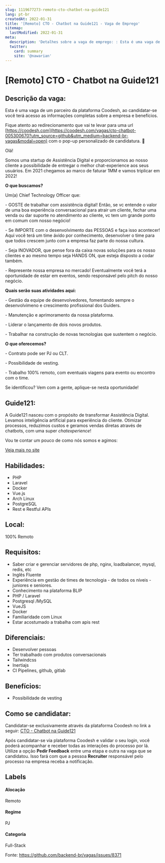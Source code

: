 ```yaml
---
slug: 1119677273-remoto-cto-chatbot-na-guide121
lang: pt-br
createdAt: 2022-01-31
title: '[Remoto] CTO - Chatbot na Guide121 - Vaga de Emprego'
sitemap:
  lastModified: 2022-01-31
meta:
  description: 'Detalhes sobre a vaga de emprego: : Esta é uma vaga de um parceiro da plataforma Coodesh, ao candidatar-se você terá acesso as informações completas sobre a empresa e benefícios.  Fique atento ao redirecionamento que vai te levar para uma url [https://coodesh.com](https://coodesh.com/vagas/cto-chatbot-005300670?utm_source=github&utm_medium=backend-br-vagas&modal=open) com o pop-up personalizado de candidatura. 👋 <p>Olá!</p> <p>Somos uma startup de Assistência Digital e proporcionamos ao nosso cliente a possibilidade de entregar o melhor chat-experience aos seus usuários. Em 2021 chegamos ao marco de faturar 1MM e vamos triplicar em 2022!&nbsp;</p> <p></p> <p><strong>O que buscamos?</strong></p> <p>Um(a) Chief Technology Officer que:</p> <p>- GOSTE de trabalhar com assistência digital! Então, se vc entende o valor de uma boa experiência conversacional para atrair um cliente, fechar uma venda ou dar suporte no atendimento ao cliente, vc tem um grande ponto em comum com nosso negócio!&nbsp;</p> <p>- Se IMPORTE com o desenvolvimento das PESSOAS e faça isso acontecer! Aqui você terá um time ávido por conhecimento, desenvolver o time para que todos crescem junto com a empresa faz parte do nossa cultura.&nbsp;</p> <p>- Seja INOVADOR, que pense fora da caixa novas soluções para os nosso clientes e ao mesmo tempo seja HANDS ON, que esteja disposto a codar também.&nbsp;</p> <p>- Represente nossa empresa no mercado! Eventualmente você terá a oportunidade de estar em eventos, sendo responsável pelo pitch do nosso negócio.&nbsp;&nbsp;</p> <p></p> <p><strong>Quais serão suas atividades aqui: </strong></p> <p>- Gestão da equipe de desenvolvedores, fomentando sempre o desenvolvimeno e crescimento profissional dos Guiders.&nbsp;</p> <p>- Manutenção e aprimoramento da nossa plataforma.&nbsp;</p> <p>- Liderar o lançamento de dois novos produtos.&nbsp;</p> <p>- Trabalhar na construção de novas tecnologias que sustentem o negócio.&nbsp;</p> <p></p> <p><strong>O que oferecemos?</strong></p> <p>- Contrato pode ser PJ ou CLT.</p> <p>- Possibilidade de vesting.</p> <p>- Trabalho 100% remoto, com eventuais viagens para evento ou encontro com o time.</p> <p></p> <p>Se identificou? Vem com a gente, aplique-se nesta oportunidade!&nbsp;</p>'
  twitter:
    card: summary
    site: '@nawarian'
---
```


# [Remoto] CTO - Chatbot na Guide121

## Descrição da vaga: 
Esta é uma vaga de um parceiro da plataforma Coodesh, ao candidatar-se você terá acesso as informações completas sobre a empresa e benefícios.


Fique atento ao redirecionamento que vai te levar para uma url [https://coodesh.com](https://coodesh.com/vagas/cto-chatbot-005300670?utm_source=github&utm_medium=backend-br-vagas&modal=open) com o pop-up personalizado de candidatura. 👋
<p>Olá!</p>
<p>Somos uma startup de Assistência Digital e proporcionamos ao nosso cliente a possibilidade de entregar o melhor chat-experience aos seus usuários. Em 2021 chegamos ao marco de faturar 1MM e vamos triplicar em 2022!&nbsp;</p>
<p></p>
<p><strong>O que buscamos?</strong></p>
<p>Um(a) Chief Technology Officer que:</p>
<p>- GOSTE de trabalhar com assistência digital! Então, se vc entende o valor de uma boa experiência conversacional para atrair um cliente, fechar uma venda ou dar suporte no atendimento ao cliente, vc tem um grande ponto em comum com nosso negócio!&nbsp;</p>
<p>- Se IMPORTE com o desenvolvimento das PESSOAS e faça isso acontecer! Aqui você terá um time ávido por conhecimento, desenvolver o time para que todos crescem junto com a empresa faz parte do nossa cultura.&nbsp;</p>
<p>- Seja INOVADOR, que pense fora da caixa novas soluções para os nosso clientes e ao mesmo tempo seja HANDS ON, que esteja disposto a codar também.&nbsp;</p>
<p>- Represente nossa empresa no mercado! Eventualmente você terá a oportunidade de estar em eventos, sendo responsável pelo pitch do nosso negócio.&nbsp;&nbsp;</p>
<p></p>
<p><strong>Quais serão suas atividades aqui: </strong></p>
<p>- Gestão da equipe de desenvolvedores, fomentando sempre o desenvolvimeno e crescimento profissional dos Guiders.&nbsp;</p>
<p>- Manutenção e aprimoramento da nossa plataforma.&nbsp;</p>
<p>- Liderar o lançamento de dois novos produtos.&nbsp;</p>
<p>- Trabalhar na construção de novas tecnologias que sustentem o negócio.&nbsp;</p>
<p></p>
<p><strong>O que oferecemos?</strong></p>
<p>- Contrato pode ser PJ ou CLT.</p>
<p>- Possibilidade de vesting.</p>
<p>- Trabalho 100% remoto, com eventuais viagens para evento ou encontro com o time.</p>
<p></p>
<p>Se identificou? Vem com a gente, aplique-se nesta oportunidade!&nbsp;</p>

## Guide121: 
 <p>A Guide121 nasceu com o propósito de transformar Assistência Digital. Levamos inteligência artificial para experiência do cliente. Otimizar processos, reduzimos custos e geramos vendas diretas através de chatbots, com uma super <em>chatexperience</em>!&nbsp;</p>
<p>Vou te contar um pouco de como nós somos e agimos:&nbsp;</p><a href='https://coodesh.com/empresas/guide121'>Veja mais no site</a>

 ## Habilidades: 
 - PHP 
- Laravel 
- Docker 
- Vue.js 
- Arch Linux 
- PostgreSQL 
- Rest e Restful APIs
## Local: 
 100% Remoto
## Requisitos: 
 - Saber criar e gerenciar servidores de php, nginx, loadbalancer, mysql, redis, etc   
- Inglês Fluente 
- Experiência em gestão de times de tecnologia - de todos os níveis - juniores e seniores.    
- Conhecimento na plataforma BLIP 
- PHP / Laravel 
- Postgresql /MySQL  
- VueJS  
- Docker  
- Familiaridade com Linux  
- Estar acostumado a trabalha com apis rest 
## Diferenciais: 
 - Desenvolver pessoas 
- Ter trabalhado com produtos conversacionais 
- Tailwindcss  
- Inertiajs  
- CI Pipelines, github, gitlab
## Benefícios: 
 - Possibilidade de vesting
## Como se candidatar:
Candidatar-se exclusivamente através da plataforma Coodesh no link a seguir: [CTO - Chatbot na Guide121](https://coodesh.com/vagas/cto-chatbot-005300670?utm_source=github&utm_medium=backend-br-vagas&modal=open)


Após candidatar-se via plataforma Coodesh e validar o seu login, você poderá acompanhar e receber todas as interações do processo por lá. Utilize a opção **Pedir Feedback** entre uma etapa e outra na vaga que se candidatou. Isso fará com que a pessoa **Recruiter** responsável pelo processo na empresa receba a notificação.
## Labels
#### Alocação
Remoto
#### Regime
PJ
#### Categoria
Full-Stack

Fonte: https://github.com/backend-br/vagas/issues/8371